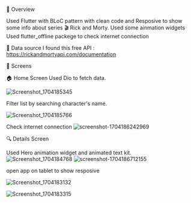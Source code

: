 📘 Overview 


Used Flutter with BLoC pattern with clean code and Resposive to show some info about  series 🎬 Rick and Morty.
Used some ainmation widgets
Used flutter_offline packege to check internet connection 

📌 Data source
I found this free API : https://rickandmortyapi.com/documentation

📱 Screens

🏠 Home Screen 
 Used Dio to fetch data. 
 
![Screenshot_1704185345](https://github.com/mohamedabdelgwad603/Rick-and-Morty-series-characters-/assets/82996452/a35040f2-9d16-44c6-b816-dabaa9acca4c)

Filter list by searching character's name.

![Screenshot_1704185766](https://github.com/mohamedabdelgwad603/Rick-and-Morty-series-characters-/assets/82996452/1237d2f1-58fd-4a6a-8a4d-4334994f09bb)

Check internet connection
![screenshot-1704186242969](https://github.com/mohamedabdelgwad603/Rick-and-Morty-series-characters-/assets/82996452/15c22fb0-e9e3-488f-ac2a-383e4b313b1f)

🔍 Details Screen

Used Hero animation widget and animated text kit.
![Screenshot_1704184768](https://github.com/mohamedabdelgwad603/Rick-and-Morty-series-characters-/assets/82996452/ea8ee180-5bff-4700-b0bd-224415b6e318)
![screenshot-1704186712155](https://github.com/mohamedabdelgwad603/Rick-and-Morty-series-characters-/assets/82996452/f7c658aa-6930-4a93-9ea0-1c034921b2b1)

open app on tablet to show resposive

![Screenshot_1704183132](https://github.com/mohamedabdelgwad603/Rick-and-Morty-series-characters-/assets/82996452/6b02124f-81d3-4ae4-9849-fb9e85f412d6)


![Screenshot_1704183315](https://github.com/mohamedabdelgwad603/Rick-and-Morty-series-characters-/assets/82996452/8ba06f60-4be6-4050-8a25-4a5df2cdecd0)
